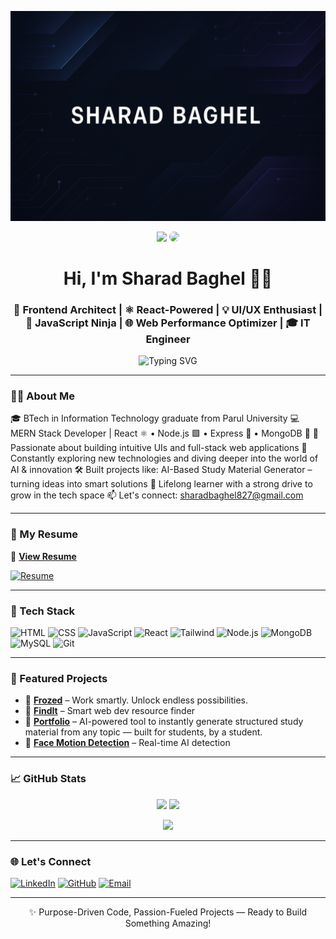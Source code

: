 <!-- Banner -->
<p align="center">
  <img src="https://raw.githubusercontent.com/SharadBaghel/SharadBaghel/main/assets/banner.png" alt="Sharad Baghel Banner" />
</p>

<!-- Animated Avatar -->
<p align="center">
  <img src="https://media.giphy.com/media/hvRJCLFzcasrR4ia7z/giphy.gif" width="40" />
 <img src="https://avatars.githubusercontent.com/u/102204747?v=4" width="100" style="border-radius: 50%;" />
</p>

<h1 align="center">Hi, I'm Sharad Baghel 👨‍💻</h1>
<h3 align="center">🔧 Frontend Architect | ⚛️ React-Powered | 💡 UI/UX Enthusiast | 🎯 JavaScript Ninja | 🌐 Web Performance Optimizer | 🎓 IT Engineer</h3>

<p align="center">
  <img src="https://readme-typing-svg.demolab.com?font=Fira+Code&pause=1000&center=true&vCenter=true&width=435&lines=React+Developer;Full+Stack+MERN+Learner;Web+Projects+Enthusiast;Smart+Work+Advocate" alt="Typing SVG" />
</p>

---

### 👨‍🎓 About Me

🎓 BTech in Information Technology graduate from Parul University
💻 MERN Stack Developer | React ⚛️ • Node.js 🟩 • Express 🚂 • MongoDB 🍃
🚀 Passionate about building intuitive UIs and full-stack web applications
🤖 Constantly exploring new technologies and diving deeper into the world of AI & innovation
🛠️ Built projects like: AI-Based Study Material Generator – turning ideas into smart solutions
🌱 Lifelong learner with a strong drive to grow in the tech space
📫 Let's connect: sharadbaghel827@gmail.com

---

### 💼 My Resume

📄 [**View Resume**](https://raw.githubusercontent.com/SharadBaghel/SharadBaghel/main/assets/SharadBaghel(CV).pdf)

[![Resume](https://img.shields.io/badge/Download-Resume-blue?style=for-the-badge&logo=adobeacrobatreader)](https://raw.githubusercontent.com/SharadBaghel/SharadBaghel/main/assets/SharadBaghel(CV).pdf)

---

### 🚀 Tech Stack

![HTML](https://img.shields.io/badge/HTML5-E34F26?style=for-the-badge&logo=html5&logoColor=white)
![CSS](https://img.shields.io/badge/CSS3-1572B6?style=for-the-badge&logo=css3)
![JavaScript](https://img.shields.io/badge/JavaScript-black?style=for-the-badge&logo=javascript)
![React](https://img.shields.io/badge/React-61DAFB?style=for-the-badge&logo=react)
![Tailwind](https://img.shields.io/badge/TailwindCSS-38B2AC?style=for-the-badge&logo=tailwindcss)
![Node.js](https://img.shields.io/badge/Node.js-339933?style=for-the-badge&logo=node.js)
![MongoDB](https://img.shields.io/badge/MongoDB-4EA94B?style=for-the-badge&logo=mongodb)
![MySQL](https://img.shields.io/badge/MySQL-00758F?style=for-the-badge&logo=mysql)
![Git](https://img.shields.io/badge/Git-F05032?style=for-the-badge&logo=git)

---

### 📌 Featured Projects

- 🔗 [**Frozed**](https://github.com/SharadBaghel/frozed) – Work smartly. Unlock endless possibilities.  
- 🔗 [**FindIt**](https://github.com/SharadBaghel/findit) – Smart web dev resource finder  
- 🔗 [**Portfolio**](https://github.com/SharadBaghel/Ai-study-material-generator) – AI-powered tool to instantly generate structured study material from any topic — built for students, by a student.  
- 🔗 [**Face Motion Detection**](https://github.com/SharadBaghel/face-motion-detection) – Real-time AI detection

---

### 📈 GitHub Stats

<p align="center">
  <img src="https://github-readme-stats.vercel.app/api?username=SharadBaghel&show_icons=true&theme=react&count_private=true" height="180" />
  <img src="https://github-readme-streak-stats.herokuapp.com/?user=SharadBaghel&theme=react" height="180" />
</p>

<p align="center">
  <img src="https://github-readme-stats.vercel.app/api/top-langs/?username=SharadBaghel&layout=compact&theme=react" />
</p>

---

### 🌐 Let's Connect

[![LinkedIn](https://img.shields.io/badge/LinkedIn-0A66C2?style=for-the-badge&logo=linkedin&logoColor=white)](https://www.linkedin.com/in/sharadbaghel09/)
[![GitHub](https://img.shields.io/badge/GitHub-000?style=for-the-badge&logo=github&logoColor=white)](https://github.com/SharadBaghel)
[![Email](https://img.shields.io/badge/Email-red?style=for-the-badge&logo=gmail&logoColor=white)](mailto:sharadbaghel827@gmail.com)

---

<p align="center">✨ Purpose-Driven Code, Passion-Fueled Projects — Ready to Build Something Amazing!</p>
